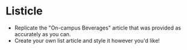 # Listicle

- Replicate the "On-campus Beverages" article that was provided as accurately as you can.
- Create your own list article and style it however you'd like!

